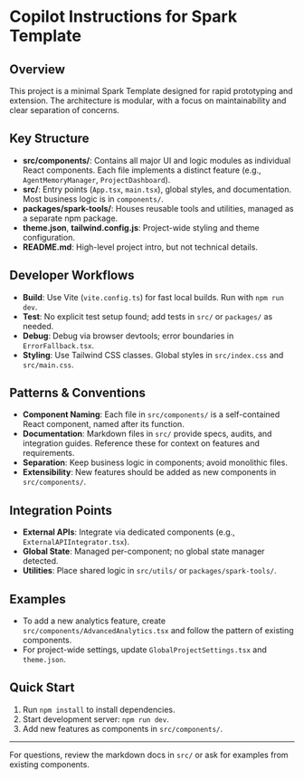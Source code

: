 # Copilot Instructions for Spark Template

## Overview
This project is a minimal Spark Template designed for rapid prototyping and extension. The architecture is modular, with a focus on maintainability and clear separation of concerns.

## Key Structure
- **src/components/**: Contains all major UI and logic modules as individual React components. Each file implements a distinct feature (e.g., `AgentMemoryManager`, `ProjectDashboard`).
- **src/**: Entry points (`App.tsx`, `main.tsx`), global styles, and documentation. Most business logic is in `components/`.
- **packages/spark-tools/**: Houses reusable tools and utilities, managed as a separate npm package.
- **theme.json**, **tailwind.config.js**: Project-wide styling and theme configuration.
- **README.md**: High-level project intro, but not technical details.

## Developer Workflows
- **Build**: Use Vite (`vite.config.ts`) for fast local builds. Run with `npm run dev`.
- **Test**: No explicit test setup found; add tests in `src/` or `packages/` as needed.
- **Debug**: Debug via browser devtools; error boundaries in `ErrorFallback.tsx`.
- **Styling**: Use Tailwind CSS classes. Global styles in `src/index.css` and `src/main.css`.

## Patterns & Conventions
- **Component Naming**: Each file in `src/components/` is a self-contained React component, named after its function.
- **Documentation**: Markdown files in `src/` provide specs, audits, and integration guides. Reference these for context on features and requirements.
- **Separation**: Keep business logic in components; avoid monolithic files.
- **Extensibility**: New features should be added as new components in `src/components/`.

## Integration Points
- **External APIs**: Integrate via dedicated components (e.g., `ExternalAPIIntegrator.tsx`).
- **Global State**: Managed per-component; no global state manager detected.
- **Utilities**: Place shared logic in `src/utils/` or `packages/spark-tools/`.

## Examples
- To add a new analytics feature, create `src/components/AdvancedAnalytics.tsx` and follow the pattern of existing components.
- For project-wide settings, update `GlobalProjectSettings.tsx` and `theme.json`.

## Quick Start
1. Run `npm install` to install dependencies.
2. Start development server: `npm run dev`.
3. Add new features as components in `src/components/`.

---
For questions, review the markdown docs in `src/` or ask for examples from existing components.

